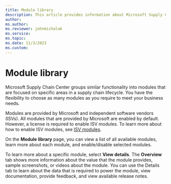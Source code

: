```yaml
---
title: Module library
description: This article provides information about Microsoft Supply Chain Center's Module library.
author: 
ms.author: 
ms.reviewer: johnmichalak
ms.service: 
ms.topic: 
ms.date: 11/3/2023
ms.custom:
---
```


# Module library

Microsoft Supply Chain Center groups similar functionality into modules that are focused on specific areas in a supply chain lifecycle. You have the flexibility to choose as many modules as you require to meet your business needs.

Modules are provided by Microsoft and independent software vendors (ISVs). All modules that are provided by Microsoft are enabled by default. However, a license is required to enable ISV modules. To learn more about how to enable ISV modules, see [ISV modules](https://microsoft-my.sharepoint.com/personal/johnmichalak_microsoft_com/Documents/Documents/Windblade%20Conversion/Module%20Library.docx#_ISV_Modules).

On the **Module library** page, you can view a list of all available modules, learn more about each module, and enable/disable selected modules.

To learn more about a specific module, select **View details**. The **Overview** tab shows more information about the value that the module provides, sample screenshots, or videos about the module. You can use the Details tab to learn about the data that is required to power the module, view documentation, provide feedback, and view available release notes.
